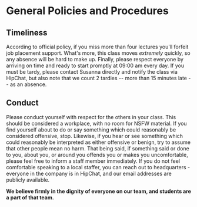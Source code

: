 # General Policies and Procedures

## Timeliness

According to official policy, if you miss more than four lectures you'll forfeit job placement support. What's more, this class moves _extremely_ quickly, so any absence will be hard to make up. Finally, please respect everyone by arriving on time and ready to start promptly at 09:00 am every day. If you must be tardy, please contact Susanna directly and notify the class via HipChat, but also note that we count 2 tardies -- more than 15 minutes late -- as an absence.

## Conduct

Please conduct yourself with respect for the others in your class. This should be considered a workplace, with no room for NSFW material. If you find yourself about to do or say something which could reasonably be considered offensive, stop. Likewise, if you hear or see something which could reasonably be interpreted as either offensive or benign, try to assume that other people mean no harm. That being said, if something said or done to you, about you, or around you offends you or makes you uncomfortable, please feel free to inform a staff member immediately. If you do not feel comfortable speaking to a local staffer, you can reach out to headquarters - everyone in the company is in HipChat, and our email addresses are publicly available.

**We believe firmly in the dignity of everyone on our team, and students are a part of that team.**
